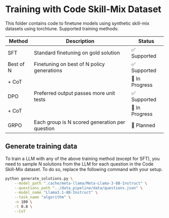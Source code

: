 # Training with Code Skill-Mix Dataset
This folder contains code to finetune models using synthetic skill-mix datasets using torchtune. Supported training methods:

| Method | Description | Status |
|--------|-------------|---------|
| SFT | Standard finetuning on gold solution | ✅ Supported |
| Best of N | Finetuning on best of N policy generations | ✅ Supported |
|  + CoT || 🚧 In Progress |
| DPO | Preferred output passes more unit tests  | ✅ Supported |
|  + CoT || 🚧 In Progress |
| GRPO | Each group is N scored generation per question  | 📝 Planned|

## Generate training data
To train a LLM with any of the above training method (except for SFT), you need to sample N solutions from the LLM for each question in the Code Skill-Mix dataset. To do so, replace the following command with your setup.
```bash
python generate_solutions.py \
    --model_path ".cache/meta-llama/Meta-Llama-3-8B-Instruct" \
    --questions_path "../data_pipeline/data/questions.json" \
    --model_name "Llama3.1-8B-Instruct" \
    --task_name "algorithm" \
    -n 100 \
    -t 0.8 \
    --CoT
```

